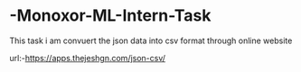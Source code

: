 # -Monoxor-ML-Intern-Task

This task i am convuert the json data into csv format through online website

url:-https://apps.thejeshgn.com/json-csv/
